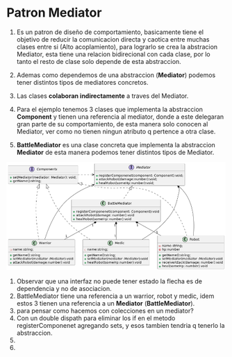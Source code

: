 # Patron Mediator 
1. Es un patron de diseño de comportamiento, basicamente tiene el objetivo de reducir la comunicacion directa y caotica entre muchas clases entre si (Alto acoplamiento),
para lograrlo se crea la abstracion Mediator, esta tiene una relacion bidirecional con cada clase, por lo tanto el resto de clase solo depende de esta abstraccion.
1. Ademas como dependemos de una abstraccion (**Mediator**) podemos tener distintos tipos de mediatores concretos. 
1. Las clases **colaboran indirectamente** a traves del Mediator.

1. Para el ejemplo tenemos 3 clases que implementa la abstraccion **Component** y tienen una referencia al mediator, donde a este delegaran gran parte de su
comportamiento, de esta manera solo conocen al Mediator, ver  como no tienen ningun atributo q pertence a otra clase. 
1. **BattleMediator** es una clase concreta que implementa la abstraccion **Mediator** de esta manera podemos tener distintos tipos de Mediator. 
<img src="../../diagrams/Mediator/img/iteration1.png">

1. Observar que una interfaz no puede tener estado la flecha es de dependencia y no de asociacion. 
1. BattleMediator tiene una referencia a un warrior, robot y medic, idem estos 3 tienen una referencia a un **Mediator** (**BattleMediator**).  
1. para pensar como hacemos con colecciones en un mediator?  
1. Con un double dispath para eliminar los if en el metodo registerComponenet agregando sets, y esos tambien tendria q tenerlo la abstraccion. 
1. 
1. 

